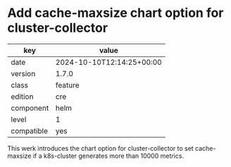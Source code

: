 [//]: # (werk v2)
# Add cache-maxsize chart option for cluster-collector

key        | value
---------- | ---
date       | 2024-10-10T12:14:25+00:00
version    | 1.7.0
class      | feature
edition    | cre
component  | helm
level      | 1
compatible | yes

This werk introduces the chart option for cluster-collector
to set cache-maxsize if a k8s-cluster generates more than
10000 metrics.
